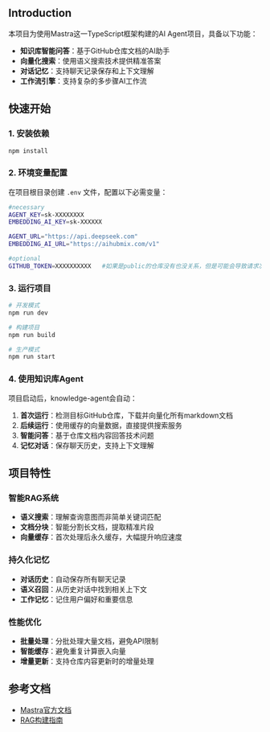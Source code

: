 ## Introduction

本项目为使用Mastra这一TypeScript框架构建的AI Agent项目，具备以下功能：

- **知识库智能问答**：基于GitHub仓库文档的AI助手
- **向量化搜索**：使用语义搜索技术提供精准答案
- **对话记忆**：支持聊天记录保存和上下文理解
- **工作流引擎**：支持复杂的多步骤AI工作流

## 快速开始

### 1. 安装依赖

```bash
npm install
```

### 2. 环境变量配置

在项目根目录创建 `.env` 文件，配置以下必需变量：

```bash
#necessary
AGENT_KEY=sk-XXXXXXXX
EMBEDDING_AI_KEY=sk-XXXXXX

AGENT_URL="https://api.deepseek.com"
EMBEDDING_AI_URL="https://aihubmix.com/v1"

#optional
GITHUB_TOKEN=XXXXXXXXXX   #如果是public的仓库没有也没关系，但是可能会导致请求次数受限
```

### 3. 运行项目

```bash
# 开发模式
npm run dev

# 构建项目
npm run build

# 生产模式
npm run start
```

### 4. 使用知识库Agent

项目启动后，knowledge-agent会自动：

1. **首次运行**：检测目标GitHub仓库，下载并向量化所有markdown文档
2. **后续运行**：使用缓存的向量数据，直接提供搜索服务
3. **智能问答**：基于仓库文档内容回答技术问题
4. **记忆对话**：保存聊天历史，支持上下文理解

## 项目特性

### 智能RAG系统

- **语义搜索**：理解查询意图而非简单关键词匹配
- **文档分块**：智能分割长文档，提取精准片段
- **向量缓存**：首次处理后永久缓存，大幅提升响应速度

### 持久化记忆

- **对话历史**：自动保存所有聊天记录
- **语义召回**：从历史对话中找到相关上下文
- **工作记忆**：记住用户偏好和重要信息

### 性能优化

- **批量处理**：分批处理大量文档，避免API限制
- **智能缓存**：避免重复计算嵌入向量
- **增量更新**：支持仓库内容更新时的增量处理

## 参考文档

- [Mastra官方文档](https://mastra.ai/docs)
- [RAG构建指南](https://dev.to/couchbase/building-multi-agent-workflows-using-mastra-ai-and-couchbase-198n)
